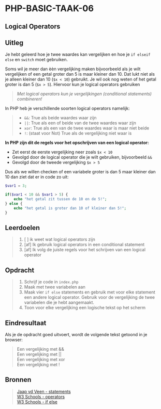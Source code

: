 # PHP-BASIC-TAAK-06
## Logical Operators
## Uitleg
Je hebt geleerd hoe je twee waardes kan vergelijken en hoe je `if elseif else` en `switch` moet gebruiken.

Soms wil je meer dan èèn vergelijking maken bijvoorbeeld als je wilt vergelijken of een getal groter dan 5 is maar kleiner dan 10. Dat lukt niet als je alleen kleiner dan 10 (`$x < 10`) gebruikt. Je wil ook nog weten of het getal groter is dan 5 (`$x > 5`). Hiervoor kun je logical operators gebruiken

>_Met logical operators kun je vergelijkingen (conditional statements) combineren!_

In PHP heb je verschillende soorten logical operators namelijk:
>* `&&`: True als beide waardes waar zijn
>* `||`: True als een of beide van de twee waardes waar zijn
>* `xor`: True als een van de twee waardes waar is maar niet beide
>* `!`: (staat voor Not) True als de vergelijking niet waar is

**In PHP zijn dit de regels voor het opschrijven van een logical operator:**
* Zet eerst de eerste vergelijking neer zoals `$x < 10`
* Gevolgd door de logical operator die je wilt gebruiken, bijvoorbeeld `&&`
* Gevolgd door de tweede vergelijking `$x > 5`  
>
Dus als we willen checken of een variabele groter is dan 5 maar kleiner dan 10 dan ziet dat er in code zo uit:
```php
$var1 = 3;

if($var1 < 10 && $var1 > 5) {
    echo "het getal zit tussen de 10 en de 5!";
} else {
    echo "het getal is groter dan 10 of kleiner dan 5!";
}
```
>
## Leerdoelen
>1. [ ] ik weet wat logical operators zijn
>2. [af] Ik gebruik logical operators in een conditional statement
>3. [af] Ik volg de juiste regels voor het schrijven van een logical operator

## Opdracht
>1. Schrijf je code in `index.php`
>2. Maak met twee variabelen aan
>3. Maak vier `if else` statements en gebruik met voor elke statement een andere logical operator. Gebruik voor de vergelijking de twee variabelen die je hebt aangemaakt.
>4. Toon voor elke vergelijking een logische tekst op het scherm

## Eindresultaat
Als je de opdracht goed uitvoert, wordt de volgende tekst getoond in je browser: 
>Een vergelijking met &&  
>Een vergelijking met ||  
>Een vergelijking met xor  
>Een vergelijking met !  

## Bronnen
>[Jaap vd Veen - statements](https://phpbasis.jaapvdveen.nl/basiscursus-php/les-2-inleiding-statements/)  
>[W3 Schools - operators](https://www.w3schools.com/php/php_operators.asp)  
>[W3 Schools - if else](https://www.w3schools.com/php/php_if_else.asp)
